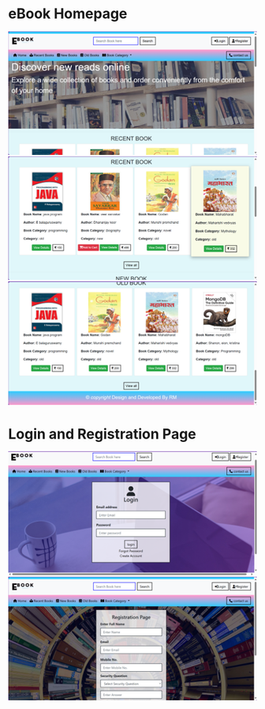 <h1>eBook Homepage</h1>

<img src="ebookUI/ebook1.png">
<img src="ebookUI/ebook2.png">
<img src="ebookUI/ebook3.png">

<h1>Login and Registration Page</h1>
<img src="ebookUI/ebook4.png">
<img src="ebookUI/register.png">
